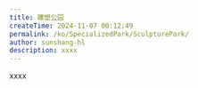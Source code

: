 ```yaml
---
title: 雕塑公园
createTime: 2024-11-07 00:12:49
permalink: /ko/SpecializedPark/SculpturePark/
author: sunshang-hl
description: xxxx
---
```


xxxx